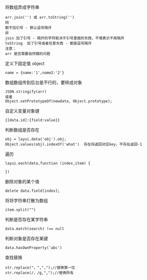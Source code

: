 将数组弄成字符串

```
arr.join('') 或 arr.toString('')
同
都不加引号 - 默认逗号隔开
异
join 加了引号 - 隔开的字符取决于引号里面的东西，不填表示不用隔开
toString  加了引号或者任意东西 - 都是逗号隔开
注意：
arr 是否需要自然键的问题
```

定义下固定值 object

```
name = {name:'1',name2:'2'}
```

数组数组传到后台是不行的，要转成对象

```
JSON.stringify(arr)
或者
Object.setPrototypeOf(newdata, Object.prototype);
```

自定义变量对象键

```
{[data.id]:{field:value}}
```

判断数组是否存在

```
obj = layui.data('obj').obj;
Object.values(obj).indexOf('what')  存在将返回对应key，不存在返回-1
```

遍历

```
layui.each(data,function (index,item) {

})
```

删除对象的某个值

```
delete data.field[index];
```

将将字符串打散为数组

```
item.split("")
```

判断是否存在某字符串

```
data.match(search) !== null
```

判断对象是否存在某键

```
data.hasOwnProperty('abc')
```

查找替换

```
str.replace("，",",");//替换第一位
str.replace(/，/g,",");//替换所有
```




